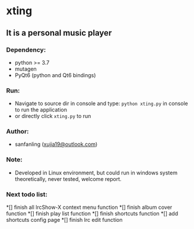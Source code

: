 # xting
## It is a personal music player

### Dependency:
* python >= 3.7
* mutagen
* PyQt6 (python and Qt6 bindings)

### Run:
* Navigate to source dir in console and type: `python xting.py` in console to run the application
* or directly click `xting.py` to run

### Author:
* sanfanling (xujia19@outlook.com)

### Note:
* Developed in Linux environment, but could run in windows system theoretically, never tested, welcome report.

### Next todo list:
*[] finish all lrcShow-X context menu function
*[] finish album cover function
*[] finish play list function
*[] finish shortcuts function
*[] add shortcuts config page
*[] finish lrc edit function
